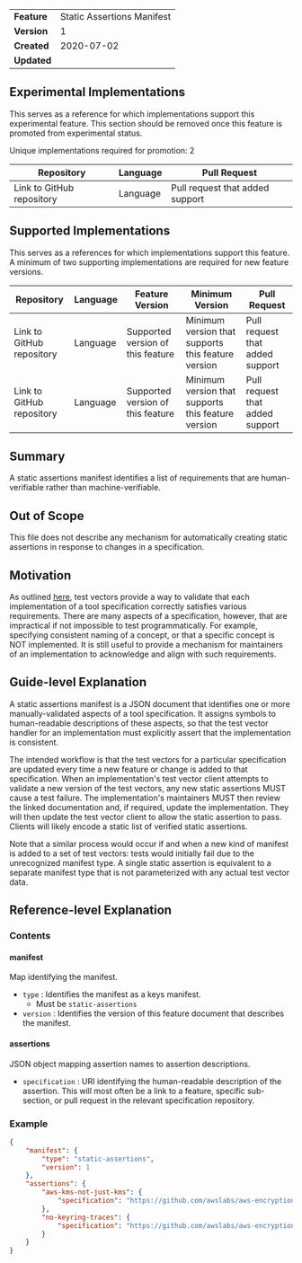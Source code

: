 
|           |                          |
|:----------|:-------------------------|
|__Feature__|Static Assertions Manifest|
|__Version__|1                         |
|__Created__|2020-07-02                |
|__Updated__|                          |

## Experimental Implementations

This serves as a reference for which implementations support this experimental feature. This
section should be removed once this feature is promoted from experimental status.

Unique implementations required for promotion: 2

| Repository                                                                         | Language | Pull Request                                             |
|------------------------------------------------------------------------------------|----------|----------------------------------------------------------|
| Link to GitHub repository                                                          | Language | Pull request that added support                          |

## Supported Implementations

This serves as a references for which implementations support this feature. A minimum of two supporting implementations
are required for new feature versions.

| Repository                | Language | Feature Version                   | Minimum Version                                    | Pull Request                    |
|---------------------------|----------|-----------------------------------|----------------------------------------------------|---------------------------------|
| Link to GitHub repository | Language | Supported version of this feature | Minimum version that supports this feature version | Pull request that added support |
| Link to GitHub repository | Language | Supported version of this feature | Minimum version that supports this feature version | Pull request that added support |

## Summary

A static assertions manifest identifies a list of requirements that are human-verifiable rather than machine-verifiable.

## Out of Scope

This file does not describe any mechanism
for automatically creating static assertions
in response to changes in a specification.

## Motivation

As outlined [here](0000-framework.md),
test vectors provide a way to validate 
that each implementation of a tool specification
correctly satisfies various requirements.
There are many aspects of a specification,
however,
that are impractical if not impossible to test programmatically. 
For example, 
specifying consistent naming of a concept,
or that a specific concept is NOT implemented.
It is still useful to provide a mechanism 
for maintainers of an implementation 
to acknowledge and align with such requirements.

## Guide-level Explanation

A static assertions manifest is a JSON document 
that identifies one or more manually-validated aspects
of a tool specification. 
It assigns symbols to human-readable descriptions of these aspects,
so that the test vector handler for an implementation
must explicitly assert that the implementation is consistent.

The intended workflow is that the test vectors
for a particular specification
are updated every time a new feature or change
is added to that specification.
When an implementation's test vector client
attempts to validate a new version of the test vectors,
any new static assertions MUST cause a test failure.
The implementation's maintainers MUST then review the linked documentation
and, if required, update the implementation.
They will then update the test vector client
to allow the static assertion to pass.
Clients will likely encode a static list
of verified static assertions.

Note that a similar process would occur
if and when a new kind of manifest
is added to a set of test vectors:
tests would initially fail
due to the unrecognized manifest type.
A single static assertion is equivalent to
a separate manifest type
that is not parameterized with any actual test vector data.

## Reference-level Explanation

### Contents

#### manifest

Map identifying the manifest.

* `type` : Identifies the manifest as a keys manifest.
    * Must be `static-assertions`
* `version` : Identifies the version of this feature document that describes the manifest.

#### assertions

JSON object mapping assertion names to assertion descriptions.

* `specification` : URI identifying the human-readable description of the assertion. This will most often be a link to a feature, specific sub-section, or  pull request in the relevant specification repository.

### Example

```json
{
    "manifest": {
        "type": "static-assertions",
        "version": 1
    },
    "assertions": {
        "aws-kms-not-just-kms": {
            "specification": "https://github.com/awslabs/aws-encryption-sdk-specification/pull/124"
        },
        "no-keyring-traces": {
            "specification": "https://github.com/awslabs/aws-encryption-sdk-specification/pull/105"
        }
    }
}
```
